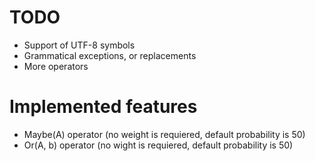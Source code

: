 TODO
====
 * Support of UTF-8 symbols
 * Grammatical exceptions, or replacements
 * More operators

Implemented features
====================
 * Maybe(A) operator (no weight is requiered,
   default probability is 50)
 * Or(A, b) operator (no wight is requiered,
   default probability is 50)